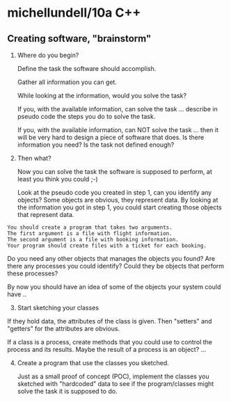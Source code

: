 # michellundell/10a C++

## Creating software, "brainstorm"

1. Where do you begin?

   Define the task the software should accomplish.

   Gather all information you can get.

   While looking at the information, would you solve the task?

   If you, with the available information, can solve the task ...
   describe in pseudo code the steps you do to solve the task.

   If you, with the available information, can NOT solve the task ...
   then it will be very hard to design a piece of software that does.
   Is there information you need?
   Is the task not defined enough?

2. Then what?

   Now you can solve the task the software is supposed to perform,
   at least you think you could ;-)

   Look at the pseudo code you created in step 1, can you identify any objects?
   Some objects are obvious, they represent data. By looking at the information you
   got in step 1, you could start creating those objects that represent data.

```
You should create a program that takes two arguments.
The first argument is a file with flight information.
The second argument is a file with booking information.
Your program should create files with a ticket for each booking.
```
  Do you need any other objects that manages the objects you found?
  Are there any processes you could identify? Could they be objects that perform these processes?

  By now you should have an idea of some of the objects your system could have ..
  
 
3. Start sketching your classes

  If they hold data, the attributes of the class is given. Then "setters" and "getters" for the attributes are obvious.
  
  If a class is a process, create methods that you could use to control the process and its results.
  Maybe the result of a process is an object? ...
  
4. Create a program that use the classes you sketched.

   Just as a small proof of concept (POC), implement the classes you sketched with "hardcoded" data to see if the
   program/classes might solve the task it is supposed to do.


